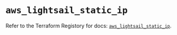 # `aws_lightsail_static_ip`

Refer to the Terraform Registory for docs: [`aws_lightsail_static_ip`](https://www.terraform.io/docs/providers/aws/r/lightsail_static_ip).
